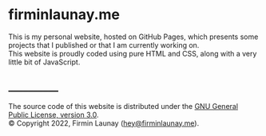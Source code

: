 # firminlaunay.me
This is my personal website, hosted on GitHub Pages, which presents some projects that I published or that I am currently working on.  
This website is proudly coded using pure HTML and CSS, along with a very little bit of JavaScript.

## __________

The source code of this website is distributed under the [GNU General Public License, version 3.0](https://www.gnu.org/licenses/gpl-3.0.html).  
© Copyright 2022, Firmin Launay ([hey@firminlaunay.me](mailto:hey@firminlaunay.me)).
